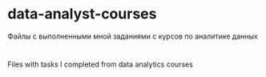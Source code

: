 # data-analyst-courses

Файлы с выполненными мной заданиями с курсов по аналитике данных

#

Files with tasks I completed from data analytics courses
